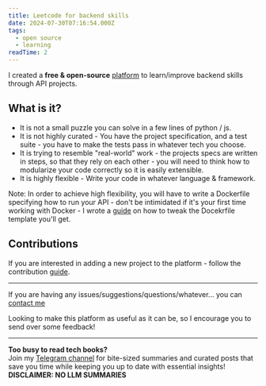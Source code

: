 ```yaml
---
title: Leetcode for backend skills
date: 2024-07-30T07:16:54.000Z
tags:
  - open source
  - learning
readTime: 2
---
```


I created a **free & open-source** [platform](https://github.com/sissues) to learn/improve backend skills through API projects.

## What is it?

- It is not a small puzzle you can solve in a few lines of python / js.
- It is not highly curated - You have the project specification, and a test suite - you have to make the tests pass in whatever tech you choose.
- It is trying to resemble "real-world" work - the projects specs are written in steps, so that they rely on each other - you will need to think how to modularize your code correctly so it is easily extensible.
- It is highly flexible - Write your code in whatever language & framework.

Note: In order to achieve high flexibility, you will have to write a Dockerfile specifying how to run your API - don't be intimidated if it's your first time working with Docker - I wrote a [guide](https://github.com/sissues/cli/blob/main/docs/getting_started_with_docker.md) on how to tweak the Docekrfile template you'll get.

## Contributions

If you are interested in adding a new project to the platform - follow the contribution [guide](https://github.com/sissues/cli/blob/main/CONTRIBUTING.md).

---

If you are having any issues/suggestions/questions/whatever... you can [contact me ](https://www.16elt.com/about/)

Looking to make this platform as useful as it can be, so I encourage you to send over some feedback!


<!-- PROMO BLOCK -->
---

**Too busy to read tech books?**  
Join my [Telegram channel](https://t.me/booksbytes) for bite-sized summaries and curated posts that save you time while keeping you up to date with essential insights!  
**DISCLAIMER: NO LLM SUMMARIES**
<!-- END PROMO BLOCK -->


